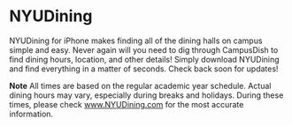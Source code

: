 # NYUDining
NYUDining for iPhone makes finding all of the dining halls on campus simple and easy. Never again will you need to dig through CampusDish to find dining hours, location, and other details! Simply download NYUDining and find everything in a matter of seconds. Check back soon for updates!

**Note** All times are based on the regular academic year schedule. Actual dining hours may vary, especially during breaks and holidays. During these times, please check www.NYUDining.com for the most accurate information.